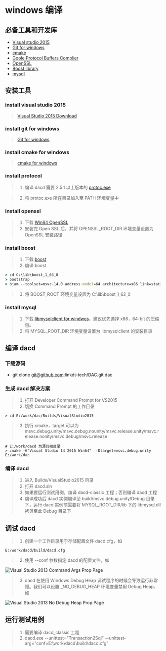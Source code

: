 # windows 编译 
## 必备工具和开发库
- [Visual studio 2015](README.md#install-visual-studio-2015)
- [Git for windows](README.md#install-git-for-windows)
- [cmake](README.md#install-cmake-for-windows)
- [Goole Protocol Buffers Complier](README.md#install-protocol)
- [OpenSSL](README.md#install-openssl)
- [Boost library](README.md#install-boost)
- [mysql](README.md#install-mysql)

## 安装工具
### install visual studio 2015
> [Visual Studio 2015 Download](https://www.visualstudio.com/downloads/download-visual-studio-vs) 

### install git for windows
> [Git for windows](https://git-scm.com/downloads)

### install cmake for windows
> [cmake for windows](https://cmake.org/download/)

### install protocol
> 1. 编译 dacd 需要 2.5.1 以上版本的 [protoc.exe](https://ripple.github.io/Downloads/protoc/2.5.1/protoc.exe)

> 2. 将 protoc.exe 所在目录加入至 PATH 环境变量中

### install openssl
> 1. 下载 [Win64 OpenSSL](http://slproweb.com/products/Win32OpenSSL.html)
> 2. 安装完 Open SSL 后，并将 OPENSSL_ROOT_DIR 环境变量设置为 OpenSSL 安装路径

### install boost
> 1. 下载 [boost](http://www.boost.org/users/news/)
> 2. 编译 boost
```cmd
> cd C:\lib\boost_1_63_0
> bootstrap
> bjam --toolset=msvc-14.0 address-model=64 architecture=x86 link=static threading=multi runtime-link=shared,static stage --stagedir=stage64
```
> 3. 将 BOOST_ROOT 环境变量设置为 C:\lib\boost_1_62_0

### install mysql
> 1. 下载 [libmysqlclient for windwos](https://dev.mysql.com/downloads/connector/c/)。建议优先选择 x86，64-bit 的压缩包。
> 2. 将 MYSQL_ROOT_DIR 环境变量设置为 libmysqlclient 的安装目录

## 编译 dacd
### 下载源码
- git clone git@github.com:linkdt-tech/DAC.git dac

### 生成 dacd 解决方案
> 1. 打开 Developer Command Prompt for VS2015
> 2. 切换 Command Prompt 的工作目录
```
> cd E:/work/dac/Builds/VisualStudio2015
```

> 3. 执行 cmake，target 可以为 msvc.debug.unity/msvc.debug.nounity/msvc.release.unity/msvc.release.nonity/msvc.debug/msvc.release

```
# E:/work/dacd 为源码根目录
> cmake -G"Visual Studio 14 2015 Win64"  -Dtarget=msvc.debug.unity E:/work/dac
```

### 编译 dacd
> 1. 进入 Builds/VisualStudio2015 目录
> 2. 打开 dacd.sln
> 3. 如果要运行测试用例，编译 dacd-classic 工程；否则编译 dacd 工程
> 4. 编译成功后 dacd 实例编译至 build/msvc.debug.unity/Debug 目录下，运行 dacd 实例前需要将 MYSQL_ROOT_DIR/lib 下的 libmysql.dll 拷贝至此 Debug 目录下

## 调试 dacd
> 1. 创建一个工作目录用于存储配置文件 dacd.cfg，如
```
E:/work/dacd/build/dacd.cfg
```
> 2. 使用 --conf 参数指定 dacd 的配置文件，如

![Visual Studio 2013 Command Args Prop Page](images/VSCommandArgsPropPage.png)

> 3. dacd 在使用 Windows Debug Heap 调试程序的时候会导致运行非常慢。我们可以设置 _NO_DEBUG_HEAP 环境变量禁用 Debug Heap，如

![Visual Studio 2013 No Debug Heap Prop Page](images/NoDebugHeapPropPage.png)

## 运行测试用例
> 1. 需要编译 dacd_classic 工程
> 2. dacd.exe --unittest="Transaction2Sql" --unittest-arg="conf=E:\work\dacd\build\dacd.cfg"
